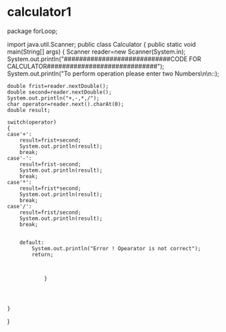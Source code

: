 # calculator1
package forLoop;

import java.util.Scanner;
public class Calculator
    {
public static void main(String[] args)
            {
	Scanner reader=new Scanner(System.in);
	System.out.println("############################CODE FOR CALCULATOR#############################");
  System.out.println("To perform operation please enter two Numbers\n\n::);
  
	double frist=reader.nextDouble();
	double second=reader.nextDouble();
	System.out.println("+,-,*,/");
	char operator=reader.next().charAt(0);
	double result;
	
	switch(operator)
	{
	case'+':
		result=frist+second;
		System.out.println(result);
		break;
	case'-':
		result=frist-second;
		System.out.println(result);
		break;
	case'*':
		result=frist*second;
		System.out.println(result);
		break;
	case'/':
		result=frist/second;
		System.out.println(result);
		break;
		
			
		default:
			System.out.println("Error ! Opearator is not correct");
			return;
			
	
	
               	}
			
			
	
		
	}
	
	
	
	
	
}
